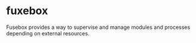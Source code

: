 fuxebox
=======

Fusebox provides a way to supervise and manage modules and processes depending on external resources.